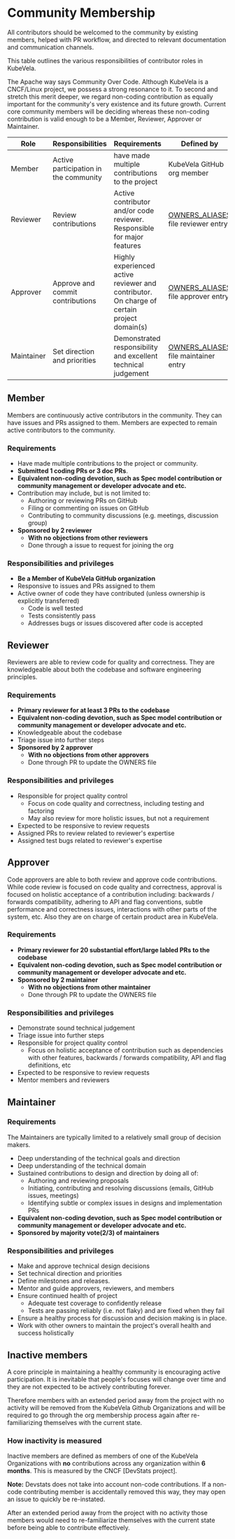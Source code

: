 # Community Membership

All contributors should be welcomed to the community by existing members, helped with PR workflow, and directed to relevant documentation and communication channels.

This table outlines the various responsibilities of contributor roles in
KubeVela.

The Apache way says Community Over Code. Although KubeVela is a CNCF/Linux project, we possess a strong resonance to it. To second and stretch this merit deeper, we regard non-coding contribution as equally important for the community's very existence and its future growth. Current core community members will be deciding whereas these non-coding contribution is valid enough to be a Member, Reviewer, Approver or Maintainer.

| Role | Responsibilities | Requirements | Defined by |
| -----| ---------------- | ------------ | -------|
| Member | Active participation in the community | have made multiple contributions to the project | KubeVela GitHub org member|
| Reviewer | Review contributions |  Active contributor and/or code reviewer. Responsible for major features | [OWNERS_ALIASES](https://github.com/oam-dev/kubevela/blob/master/OWNERS_ALIASES) file reviewer entry |
| Approver | Approve and commit contributions | Highly experienced active reviewer and contributor. On charge of certain project domain(s) | [OWNERS_ALIASES](https://github.com/oam-dev/kubevela/blob/master/OWNERS_ALIASES) file approver entry|
| Maintainer | Set direction and priorities | Demonstrated responsibility and excellent technical judgement | [OWNERS_ALIASES](https://github.com/oam-dev/kubevela/blob/master/OWNERS_ALIASES) file maintainer entry |

## Member
Members are continuously active contributors in the community. They can have issues and PRs assigned to them. Members are expected to remain active contributors to the community.

### Requirements
- Have made multiple contributions to the project or community.
- **Submitted 1 coding PRs or 3 doc PRs**.
- **Equivalent non-coding devotion, such as Spec model contribution or community management or developer advocate and etc.**
- Contribution may include, but is not limited to:
   - Authoring or reviewing PRs on GitHub
   - Filing or commenting on issues on GitHub
   - Contributing to community discussions (e.g. meetings, discussion group)
- **Sponsored by 2 reviewer**
   - **With no objections from other reviewers**
   - Done through a issue to request for joining the org

### Responsibilities and privileges
- **Be a Member of KubeVela GitHub organization**
- Responsive to issues and PRs assigned to them
- Active owner of code they have contributed (unless ownership is explicitly transferred)
   - Code is well tested
   - Tests consistently pass
   - Addresses bugs or issues discovered after code is accepted

## Reviewer
Reviewers are able to review code for quality and correctness. They are knowledgeable about both the codebase and software engineering principles.
### Requirements
- **Primary reviewer for at least 3 PRs to the codebase**
- **Equivalent non-coding devotion, such as Spec model contribution or community management or developer advocate and etc.**
- Knowledgeable about the codebase
- Triage issue into further steps
- **Sponsored by 2 approver**
   - **With no objections from other approvers**
   - Done through PR to update the OWNERS file

### Responsibilities and privileges
- Responsible for project quality control
   - Focus on code quality and correctness, including testing and factoring
   - May also review for more holistic issues, but not a requirement
- Expected to be responsive to review requests
- Assigned PRs to review related to reviewer's expertise
- Assigned test bugs related to reviewer's expertise

## Approver
Code approvers are able to both review and approve code contributions. While code review is focused on code quality and correctness, approval is focused on holistic acceptance of a contribution including: backwards / forwards compatibility, adhering to API and flag conventions, subtle performance and correctness issues, interactions with other parts of the system, etc.
Also they are on charge of certain product area in KubeVela.

### Requirements
- **Primary reviewer for 20 substantial effort/large labled PRs to the codebase**
- **Equivalent non-coding devotion, such as Spec model contribution or community management or developer advocate and etc.**
- **Sponsored by 2 maintainer**
   - **With no objections from other maintainer**
   - Done through PR to update the OWNERS file

### Responsibilities and privileges
- Demonstrate sound technical judgement
- Triage issue into further steps
- Responsible for project quality control
   - Focus on holistic acceptance of contribution such as dependencies with other features, backwards / forwards compatibility, API and flag definitions, etc
- Expected to be responsive to review requests
- Mentor members and reviewers

## Maintainer
### Requirements
The Maintainers are typically limited to a relatively small group of decision makers.
- Deep understanding of the technical goals and direction
- Deep understanding of the technical domain
- Sustained contributions to design and direction by doing all of:
   - Authoring and reviewing proposals
   - Initiating, contributing and resolving discussions (emails, GitHub issues, meetings)
   - Identifying subtle or complex issues in designs and implementation PRs
- **Equivalent non-coding devotion, such as Spec model contribution or community management or developer advocate and etc.**
- **Sponsored by majority vote(2/3) of maintainers**

### Responsibilities and privileges
- Make and approve technical design decisions
- Set technical direction and priorities
- Define milestones and releases.
- Mentor and guide approvers, reviewers, and members
- Ensure continued health of project
   - Adequate test coverage to confidently release
   - Tests are passing reliably (i.e. not flaky) and are fixed when they fail
- Ensure a healthy process for discussion and decision making is in place.
- Work with other owners to maintain the project's overall health and success holistically

## Inactive members

A core principle in maintaining a healthy community is encouraging active
participation. It is inevitable that people's focuses will change over time and
they are not expected to be actively contributing forever.

Therefore members with an extended period away from the project with no activity
will be removed from the KubeVela Github Organizations and will be required to
go through the org membership process again after re-familiarizing themselves
with the current state.


### How inactivity is measured

Inactive members are defined as members of one of the KubeVela Organizations
with **no** contributions across any organization within **6 months**. This is
measured by the CNCF [DevStats project].

**Note:** Devstats does not take into account non-code contributions. If a
non-code contributing member is accidentally removed this way, they may open an
issue to quickly be re-instated.

After an extended period away from the project with no activity
those members would need to re-familiarize themselves with the current state
before being able to contribute effectively.
